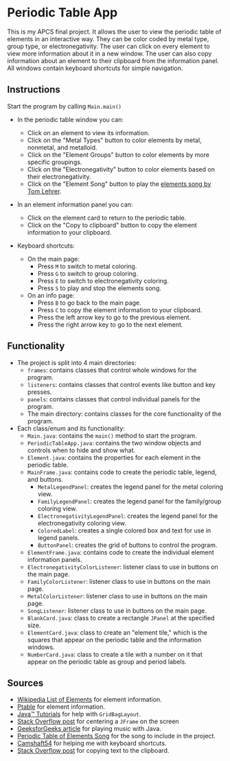 # Periodic Table App

This is my APCS final project. It allows the user to view the periodic table of elements in an interactive way. They can be color coded by metal type, group type, or electronegativity. The user can click on every element to view more information about it in a new window. The user can also copy information about an element to their clipboard from the information panel. All windows contain keyboard shortcuts for simple navigation.

## Instructions

Start the program by calling `Main.main()`
* In the periodic table window you can:
  * Click on an element to view its information.
  * Click on the "Metal Types" button to color elements by metal, nonmetal, and metalloid.
  * Click on the "Element Groups" button to color elements by more specific groupings.
  * Click on the "Electronegativity" button to color elements based on their electronegativity.
  * Click on the "Element Song" button to play the [elements song by Tom Lehrer](https://www.youtube.com/watch?v=zGM-wSKFBpo).
* In an element information panel you can:
  * Click on the element card to return to the periodic table.
  * Click on the "Copy to clipboard" button to copy the element information to your clipboard.
  
* Keyboard shortcuts:
  * On the main page:
    * Press `M` to switch to metal coloring.
    * Press `G` to switch to group coloring.
    * Press `E` to switch to electronegativity coloring.
    * Press `S` to play and stop the elements song.
  * On an info page:
    * Press `B` to go back to the main page.
    * Press `C` to copy the element information to your clipboard.
    * Press the left arrow key to go to the previous element.
    * Press the right arrow key to go to the next element.

## Functionality

* The project is split into 4 main directories:
  * `frames`: contains classes that control whole windows for the program.
  * `listeners`: contains classes that control events like button and key presses.
  * `panels`: contains classes that control individual panels for the program.
  * The main directory: contains classes for the core functionality of the program.
* Each class/enum and its functionality:
  * `Main.java`: contains the `main()` method to start the program.
  * `PeriodicTableApp.java`: contains the two window objects and controls when to hide and show what.
  * `Element.java`: contains the properties for each element in the periodic table.
  * `MainFrame.java`: contains code to create the periodic table, legend, and buttons.
    * `MetalLegendPanel`: creates the legend panel for the metal coloring view.
    * `FamilyLegendPanel`: creates the legend panel for the family/group coloring view.
    * `ElectronegativityLegendPanel`: creates the legend panel for the electronegativity coloring view.
    * `ColoredLabel`: creates a single colored box and text for use in legend panels.
    * `ButtonPanel`: creates the grid of buttons to control the program.
  * `ElementFrame.java`: contains code to create the individual element information panels.
  * `ElectronegativityColorListener`: listener class to use in buttons on the main page.
  * `FamilyColorListener`: listener class to use in buttons on the main page.
  * `MetalColorListener`: listener class to use in buttons on the main page.
  * `SongListener`: listener class to use in buttons on the main page.
  * `BlankCard.java`: class to create a rectangle `JPanel` at the specified size.
  * `ElementCard.java`: class to create an "element tile," which is the squares that appear on the periodic table and the information windows.
  * `NumberCard.java`: class to create a tile with a number on it that appear on the periodic table as group and period labels.

## Sources
* [Wikipedia List of Elements](https://en.wikipedia.org/wiki/Chemical_element) for element information.
* [Ptable](https://ptable.com/) for element information.
* [Java™ Tutorials](https://docs.oracle.com/javase/tutorial/uiswing/layout/gridbag.html) for help with `GridBagLayout`.
* [Stack Overflow post](https://stackoverflow.com/a/2442614/13335308) for centering a `JFrame` on the screen 
* [GeeksforGeeks article](https://www.geeksforgeeks.org/play-audio-file-using-java/) for playing music with Java.
* [Periodic Table of Elements Song](https://www.youtube.com/watch?v=zGM-wSKFBpo) for the song to include in the project.
* [Camshaft54](https://github.com/Camshaft54) for helping me with keyboard shortcuts.
* [Stack Overflow post](https://stackoverflow.com/a/6713290/13335308) for copying text to the clipboard.
